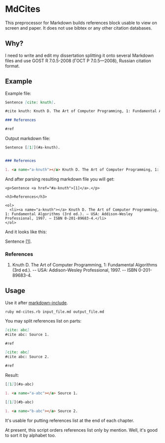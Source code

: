 # MdCites

This preprocessor for Markdown builds references block usable to view on screen and paper. It does not use bibtex or any other citation databases.

## Why?

I need to write and edit my dissertation splitting it onto several Markdown files and use GOST R 7.0.5-2008 (ГОСТ Р 7.0.5—2008), Russian citation format.

## Example

Example file:
```markdown
Sentence [cite: knuth].

#cite knuth: Knuth D. The Art of Computer Programming, 1: Fundamental Algorithms (3rd ed.). -- USA: Addison-Wesley Professional, 1997. -- ISBN 0-201-89683-4.

### References

#ref
```

Output markdown file:
```markdown
Sentence [[1]](#a-knuth).


### References

1. <a name="a-knuth"></a> Knuth D. The Art of Computer Programming, 1: Fundamental Algorithms (3rd ed.). -- USA: Addison-Wesley Professional, 1997. -- ISBN 0-201-89683-4.
```

And after parsing resulting markdown file you will get:
```
<p>Sentence <a href="#a-knuth">[1]</a>.</p>

<h3>References</h3>

<ol>
  <li><a name="a-knuth"></a> Knuth D. The Art of Computer Programming, 1: Fundamental Algorithms (3rd ed.). — USA: Addison-Wesley Professional, 1997. — ISBN 0-201-89683-4.</li>
</ol>
```

And it looks like this:

Sentence [[1]](#a-knuth).


### References

1. <a name="a-knuth"></a> Knuth D. The Art of Computer Programming, 1: Fundamental Algorithms (3rd ed.). -- USA: Addison-Wesley Professional, 1997. -- ISBN 0-201-89683-4.


## Usage

Use it after [markdown-include](https://github.com/sethen/markdown-include).

    ruby md-cites.rb input_file.md output_file.md

You may split references list on parts:
```markdown
[cite: abc]
#cite abc: Source 1.

#ref

[cite: abc]
#cite abc: Source 2.

#ref
```

Result:
```markdown
[[1]](#a-abc)

1. <a name="a-abc"></a> Source 1.

[[1]](#b-abc)

1. <a name="b-abc"></a> Source 2.
```

It's usable for putting references list at the end of each chapter.

At present, this script orders references list only by mention. Well, it's good to sort it by alphabet too.
